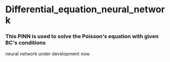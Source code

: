 # Differential_equation_neural_network
### This PINN is used to solve the Poisson's equation with given BC's conditions
neural network under development now
